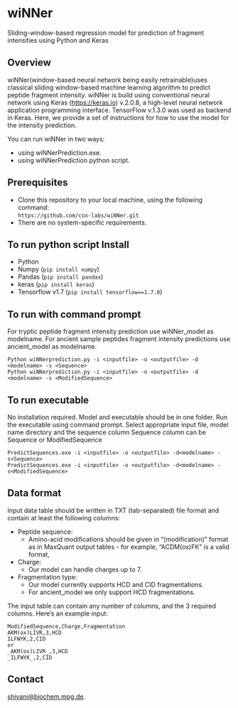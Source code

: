 # wiNNer
Sliding-window-based regression model for prediction of fragment intensities using Python and Keras 

## Overview

wiNNer(window-based neural network being easily retrainable)uses classical sliding window-based machine learning algorithm 
to predict peptide fragment intensity.
wiNNer is build using conventional neural network using  Keras (https://keras.io) v.2.0.8, a high-level neural network application programming interface. 
TensorFlow v.1.3.0 was used as backend in Keras.
Here, we provide a set of instructions for how to use the model for the intensity prediction.

You can run wiNNer in two ways:

*   using wiNNerPrediction.exe.
*   using wiNNerPrediction python script.

## Prerequisites

*   Clone this repository to your local machine, using the following command: \
    `https://github.com/cox-labs/wiNNer.git`
*   There are no system-specific requirements.

## To run python script Install
 
*   Python 
*   Numpy (`pip install numpy`)
*   Pandas (`pip install pandas`)
*   keras (`pip install keras`)
*   Tensorflow v1.7 (`pip install tensorflow==1.7.0`)

## To run with command prompt 

For tryptic peptide fragment intensity prediction use wiNNer_model as modelname.
For ancient sample peptides fragment intensity predictions use ancient_model as modelname.

```
Python wiNNerprediction.py -i <inputfile> -o <outputfile> -d <modelname> -s <Sequence>
Python wiNNerprediction.py -i <inputfile> -o <outputfile> -d <modelname> -s <ModifiedSequence>

```

## To run executable 

No installation required.
Model and executable should be in one folder.
Run the executable using command prompt.
Select appropriate input file, model name directory and the sequence column 
Sequence column can be Sequence or ModifiedSequence  

```
PredictSequences.exe -i <inputfile> -o <outputfile> -d<modelname> -s<Sequence>
PredictSequences.exe -i <inputfile> -o <outputfile> -d<modelname> -s<ModifiedSequence>

```
## Data format

Input data table should be written in TXT (tab-separated) file format and
contain at least the following columns:

*   Peptide sequence:
    *   Amino-acid modifications should be given in “(modification)” format as in MaxQuant output tables -
        for example, “ACDM(ox)FK” is a valid format,
*   Charge:
    *   Our model can handle charges up to 7.
*   Fragmentation type:
    *   Our model currently supports HCD and CID fragmentations.
	* 	For ancient_model we only support HCD fragmentations.

The input table can contain any number of columns, and the 3 required columns.
Here’s an example input:

```
ModifiedSequence,Charge,Fragmentation
AKM(ox)LIVR,3,HCD
ILFWYK,2,CID
or
_AKM(ox)LIVR_,3,HCD
_ILFWYK_,2,CID
```


## Contact
shivani@biochem.mpg.de.